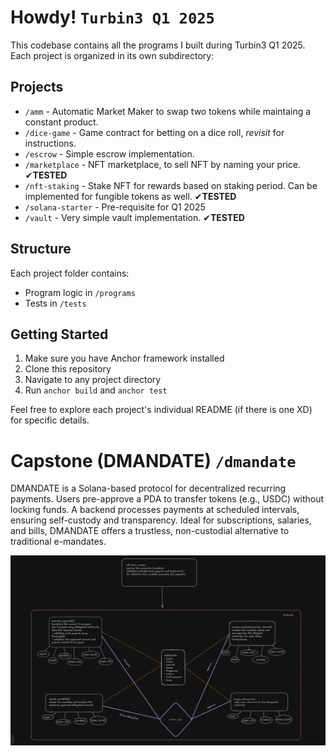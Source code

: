 # Howdy! `Turbin3 Q1 2025`

This codebase contains all the programs I built during Turbin3 Q1 2025. Each project is organized in its own subdirectory:

## Projects

- `/amm` - Automatic Market Maker to swap two tokens while maintaing a constant product.
- `/dice-game` - Game contract for betting on a dice roll, _revisit_ for instructions.
- `/escrow` - Simple escrow implementation.
- `/marketplace` - NFT marketplace, to sell NFT by naming your price. ✔<b>TESTED</b>
- `/nft-staking` - Stake NFT for rewards based on staking period. Can be implemented for fungible tokens as well. ✔<b>TESTED</b>
- `/solana-starter` - Pre-requisite for Q1 2025
- `/vault` - Very simple vault implementation. ✔<b>TESTED</b>

## Structure

Each project folder contains:

- Program logic in `/programs`
- Tests in `/tests`

## Getting Started

1. Make sure you have Anchor framework installed
2. Clone this repository
3. Navigate to any project directory
4. Run `anchor build` and `anchor test`

Feel free to explore each project's individual README (if there is one XD) for specific details.

# Capstone (DMANDATE) `/dmandate`

DMANDATE is a Solana-based protocol for decentralized recurring payments. Users pre-approve a PDA to transfer tokens (e.g., USDC) without locking funds. A backend processes payments at scheduled intervals, ensuring self-custody and transparency. Ideal for subscriptions, salaries, and bills, DMANDATE offers a trustless, non-custodial alternative to traditional e-mandates.

![Architechture-Diagram](dmandate/architechture.png)
